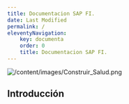 ```yaml
---
title: Documentacion SAP FI.
date: Last Modified
permalink: /
eleventyNavigation:
    key: documenta
    order: 0
    title: Documentacion SAP FI.
---
```

![/content/images/Construir_Salud.png](/content/images/Construir_Salud.png)
<!-- @format -->

## **Introducción**
